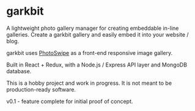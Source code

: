 # garkbit
A lightweight photo gallery manager for creating embeddable in-line galleries. Create a garkbit gallery and easily embed it into your website / blog.

garkbit uses [PhotoSwipe](http://photoswipe.com/) as a front-end responsive image gallery.

Built in React + Redux, with a Node.js / Express API layer and MongoDB database.

This is a hobby project and work in progress. It is not meant to be production-ready software.

v0.1 - feature complete for initial proof of concept.
